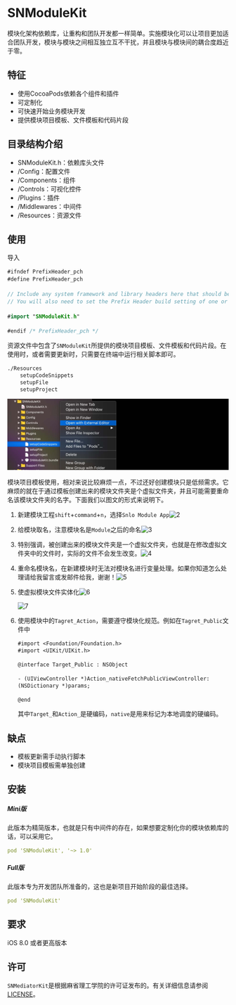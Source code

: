 # SNModuleKit
模块化架构依赖库，让重构和团队开发都一样简单。实施模块化可以让项目更加适合团队开发，模块与模块之间相互独立互不干扰，并且模块与模块间的耦合度趋近于零。

## 特征

- 使用CocoaPods依赖各个组件和插件
- 可定制化
- 可快速开始业务模块开发
- 提供模块项目模板、文件模板和代码片段

## 目录结构介绍

- SNModuleKit.h：依赖库头文件
- /Config：配置文件
- /Components：组件
- /Controls：可视化控件
- /Plugins：插件
- /Middlewares：中间件
- /Resources：资源文件

## 使用

导入

```swift
#ifndef PrefixHeader_pch
#define PrefixHeader_pch

// Include any system framework and library headers here that should be included in all compilation units.
// You will also need to set the Prefix Header build setting of one or more of your targets to reference this file.

#import "SNModuleKit.h"

#endif /* PrefixHeader_pch */
```

资源文件中包含了`SNModuleKit`所提供的模块项目模板、文件模板和代码片段。在使用时，或者需要更新时，只需要在终端中运行相关脚本即可。

```
./Resources
	setupCodeSnippets
	setupFile
	setupProject
```

![1](https://github.com/snlo/SNModuleKit/blob/master/SNModuleKit/Assets.xcassets/1.imageset/1.jpg)

模块项目模板使用，相对来说比较麻烦一点，不过还好创建模块只是低频需求。它麻烦的就在于通过模板创建出来的模块文件夹是个虚拟文件夹，并且可能需要重命名该模块文件夹的名字。下面我们以图文的形式来说明下。

1. 新建模块工程`shift`+`command`+`n`，选择`Snlo Module App`![2](/Users/snlo/Desktop/gitHub/SNModuleKit/SNModuleKit/Assets.xcassets/2.imageset/2.jpg)

2. 给模块取名，注意模块名是`Module`之后的命名![3](/Users/snlo/Desktop/gitHub/SNModuleKit/SNModuleKit/Assets.xcassets/3.imageset/3.jpg)

3. 特别强调，被创建出来的模块文件夹是一个虚拟文件夹，也就是在修改虚拟文件夹中的文件时，实际的文件不会发生改变。![4](/Users/snlo/Desktop/gitHub/SNModuleKit/SNModuleKit/Assets.xcassets/4.imageset/4.jpg)

4. 重命名模块名，在新建模块时无法对模块名进行变量处理。如果你知道怎么处理请给我留言或发邮件给我，谢谢！![5](/Users/snlo/Desktop/gitHub/SNModuleKit/SNModuleKit/Assets.xcassets/5.imageset/5.jpg)

5. 使虚拟模块文件实体化![6](/Users/snlo/Desktop/gitHub/SNModuleKit/SNModuleKit/Assets.xcassets/6.imageset/6.jpg)

   ![7](/Users/snlo/Desktop/gitHub/SNModuleKit/SNModuleKit/Assets.xcassets/7.imageset/7.jpg)

6. 使用模块中的`Tagret_Action`，需要遵守模块化规范。例如在`Tagret_Public`文件中

   ```objc
   #import <Foundation/Foundation.h>
   #import <UIKit/UIKit.h>
   
   @interface Target_Public : NSObject
   
   - (UIViewController *)Action_nativeFetchPublicViewController:(NSDictionary *)params;
   
   @end
   ```

   其中`Target_`和`Action_`是硬编码，`native`是用来标记为本地调度的硬编码。

## 缺点

- 模板更新需手动执行脚本
- 模块项目模板需单独创建

## 安装

##### Mini版

此版本为精简版本，也就是只有中间件的存在，如果想要定制化你的模块依赖库的话，可以采用它。

```yaml
pod 'SNModuleKit', '~> 1.0'
```

##### Full版

此版本专为开发团队所准备的，这也是新项目开始阶段的最佳选择。

```yaml
pod 'SNModuleKit'
```

## 要求

iOS 8.0 或者更高版本

## 许可

`SNMediatorKit`是根据麻省理工学院的许可证发布的。有关详细信息请参阅[LICENSE](https://github.com/snlo/SNModuleKit/blob/master/LICENSE)。